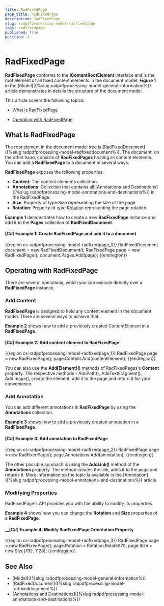 ```yaml
---
title: RadFixedPage
page_title: RadFixedPage
description: RadFixedPage
slug: radpdfprocessing-model-radfixedpage
tags: radfixedpage
published: True
position: 2
---
```


# RadFixedPage



__RadFixedPage__ conforms to the __IContentRootElement__ interface and is the root element of all fixed content elements in the document model. __Figure 1__ in the [Model]({%slug radpdfprocessing-model-general-information%}) article  demonstrates in details the structure of the document model.
      

This article covers the following topics:
      

* [What Is RadFixedPage](#what-is-radfixedpage)

* [Operating with RadFixedPage](#operating-with-radfixedpage)

## What Is RadFixedPage

The root element in the document model tree is [RadFixedDocument]({%slug radpdfprocessing-model-radfixeddocument%}). The document, on the other hand, consists of __RadFixedPages__ hosting all content elements. You can add a __RadFixedPage__ to a document in several ways.
        

__RadFixedPage__ exposes the following properties:
        

* __Content__: The content elements collection.
* __Annotations__: Collection that contains all [Annotations and Destinations]({%slug radpdfprocessing-model-annotations-and-destinations%}) in the RadFixedPage.
* __Size__: Property of type Size representing the size of the page.
* __Rotation__: Property of type [Rotation](http://docs.telerik.com/devtools/document-processing/api/html/T_Telerik_Windows_Documents_Fixed_Model_Data_Rotation.htm) representing the page rotation.
            

__Example 1__ demonstrates how to create a new __RadFixedPage__ instance and add it to the __Pages__ collection of __RadFixedDocument__.
        

#### __[C#] Example 1: Create RadFixedPage and add it to a document__

{{region cs-radpdfprocessing-model-radfixedpage_0}}
	RadFixedDocument document = new RadFixedDocument();
	RadFixedPage page = new RadFixedPage();
	document.Pages.Add(page);
{{endregion}}



## Operating with RadFixedPage

There are several operations, which you can execute directly over a __RadFixedPage__ instance.
        

### Add Content

__RadFixedPage__ is designed to hold any content element in the document model. There are several ways to achieve that.
            

__Example 2__ shows how to add a previously created ContentElement in a __RadFixedPage__.
            

#### __[C#] Example 2: Add content element to RadFixedPage__

{{region cs-radpdfprocessing-model-radfixedpage_1}}
	RadFixedPage page = new RadFixedPage();
	page.Content.Add(contentElement);
{{endregion}}



You can also use the __Add\[Element]()__ methods of RadFixedPages's __Content__ property. The respective methods - AddPath(), AddTextFragment(), AddImage(), create the element, add it to the page and return it for your convenience.
            

### Add Annotation

You can add different annotations in __RadFixedPage__ by using the __Annotations__ collection.
            

__Example 3__ shows how to add a previously created annotation in a __RadFixedPage__.
            

#### __[C#] Example 3: Add annotation to RadFixedPage__

{{region cs-radpdfprocessing-model-radfixedpage_2}}
	RadFixedPage page = new RadFixedPage();
	page.Annotations.Add(annotation);
{{endregion}}



The other possible approach is using the __AddLink()__ method of the __Annotations__ property. The method creates the link, adds it to the page and returns it. More information on the topic is available in the [Annotation]({%slug radpdfprocessing-model-annotations-and-destinations%}) article.
            

### Modifying Properties

RadFixedPage's API provides you with the ability to modify its properties.
            

__Example 4__ shows how you can change the __Rotation__ and __Size__ properties of a __RadFixedPage__.
            

#### __[C#] Example 4: Modify RadFixedPage Orientation Property

{{region cs-radpdfprocessing-model-radfixedpage_3}}
	RadFixedPage page = new RadFixedPage();
	page.Rotation = Rotation.Rotate270;
	page.Size = new Size(792, 1128);
{{endregion}}



## See Also

 * [Model]({%slug radpdfprocessing-model-general-information%})
 * [RadFixedDocument]({%slug radpdfprocessing-model-radfixeddocument%})
 * [Annotations and Destinations]({%slug radpdfprocessing-model-annotations-and-destinations%})
